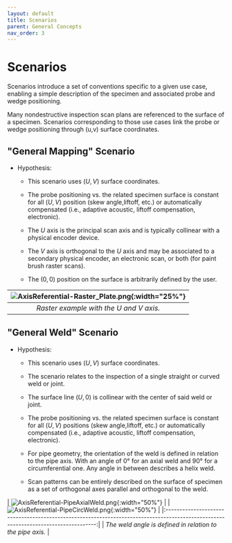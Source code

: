 ```yaml
---
layout: default
title: Scenarios
parent: General Concepts
nav_order: 3
---
```


# Scenarios
Scenarios introduce a set of conventions specific to a given use case, enabling a simple description of the specimen and associated probe and wedge positioning. 

Many nondestructive inspection scan plans are referenced to the surface of a specimen. Scenarios corresponding to those use cases link the probe or wedge positioning through (u,v) surface coordinates. 

## "General Mapping" Scenario
- Hypothesis:
    - This scenario uses $(U,V)$ surface coordinates.

    - The probe positioning vs. the related specimen surface is constant for all $(U,V)$ position (skew angle,liftoff, etc.) or automatically compensated (i.e., adaptive acoustic, liftoff compensation, electronic).

    - The $U$ axis is the principal scan axis and is typically collinear with a physical encoder device.

    - The $V$ axis is orthogonal to the $U$ axis and may be associated to a secondary physical encoder, an electronic scan, or both (for paint brush raster scans).

    - The $(0,0)$ position on the surface is arbitrarily defined by the user.

| ![AxisReferential-Raster_Plate.png](/NDE_Open_File_Format/assets/images/conventions/AxisReferential-Raster_Plate.png){:width="25%"} |
|:---------------------------------------------------------------------------------------------------------------------:|
| *Raster example with the $U$ and $V$ axis.*                                                                |


## "General Weld" Scenario
- Hypothesis:
    - This scenario uses $(U,V)$ surface coordinates.

    - The scenario relates to the inspection of a single straight or curved weld or joint.

    - The surface line $(U,0)$ is collinear with the center of said weld or joint.

    - The probe positioning vs. the related specimen surface is constant for all $(U,V)$ positions (skew angle,liftoff, etc.) or automatically compensated (i.e., adaptive acoustic, liftoff compensation, electronic).

    -  For pipe geometry, the orientation of the weld is defined in relation to the pipe axis. With an angle of 0° for an axial weld and 90° for a circumferential one. Any angle in between describes a helix weld.

    -  Scan patterns can be entirely described on the surface of specimen as a set of orthogonal axes parallel and orthogonal to the weld.

| ![AxisReferential-PipeAxialWeld.png](/NDE_Open_File_Format/assets/images/conventions/AxisReferential-PipeAxialWeld.png){:width="50%"} | 
| ![AxisReferential-PipeCircWeld.png](/NDE_Open_File_Format/assets/images/conventions/AxisReferential-PipeCircWeld.png){:width="50%"} | 
|:-----------------------------------------------------------------------------------------------------------------------------------:| 
| *The weld angle is defined in relation to the pipe axis.*                                                                |
